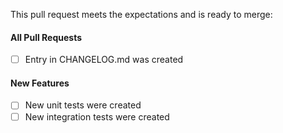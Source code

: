 This pull request meets the expectations and is ready to merge:

#### All Pull Requests

- [ ] Entry in CHANGELOG.md was created

#### New Features

- [ ] New unit tests were created
- [ ] New integration tests were created
